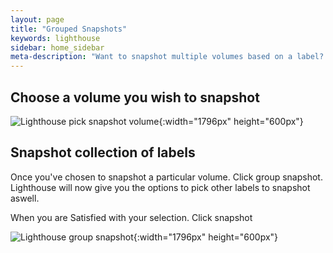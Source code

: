 ```yaml
---
layout: page
title: "Grouped Snapshots"
keywords: lighthouse
sidebar: home_sidebar
meta-description: "Want to snapshot multiple volumes based on a label? Now you can. See for yourself and start snapping!"
---
```


## Choose a volume you wish to snapshot

![Lighthouse pick snapshot volume](/images/lh-choose-volume.png){:width="1796px" height="600px"}

## Snapshot collection of labels

Once you've chosen to snapshot a particular volume. Click group snapshot.
Lighthouse will now give you the options to pick other labels to snapshot aswell.

When you are Satisfied with your selection. 
Click snapshot

![Lighthouse group snapshot](/images/lh-group-snapshot.png){:width="1796px" height="600px"}





